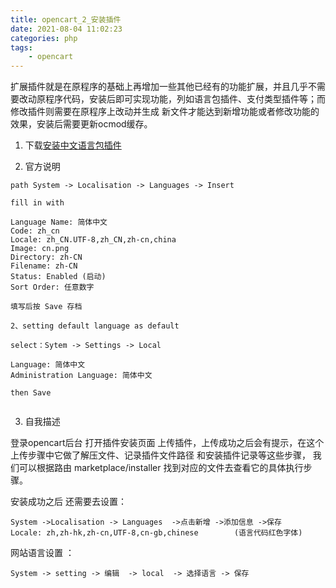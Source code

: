 ```yaml
---
title: opencart_2_安装插件
date: 2021-08-04 11:02:23
categories: php
tags:
    - opencart
---
```


扩展插件就是在原程序的基础上再增加一些其他已经有的功能扩展，并且几乎不需要改动原程序代码，安装后即可实现功能，列如语言包插件、支付类型插件等；而修改插件则需要在原程序上改动并生成
新文件才能达到新增功能或者修改功能的效果，安装后需要更新ocmod缓存。

1. 下载[安装中文语言包插件](https://www.opencart.com/index.php?route=marketplace/extension/info&extension_id=19126&filter_search=language&filter_category_id=2&filter_license=0&filter_download_id=49)

2. 官方说明

```
path System -> Localisation -> Languages -> Insert

fill in with

Language Name: 简体中文
Code: zh_cn
Locale: zh_CN.UTF-8,zh_CN,zh-cn,china
Image: cn.png
Directory: zh-CN
Filename: zh-CN
Status: Enabled (启动)
Sort Order: 任意数字

填写后按 Save 存档

2、setting default language as default

select：Sytem -> Settings -> Local

Language: 简体中文
Administration Language: 简体中文

then Save


```

3.  自我描述

登录opencart后台 打开插件安装页面 上传插件，上传成功之后会有提示，在这个上传步骤中它做了解压文件、记录插件文件路径 和安装插件记录等这些步骤，
我们可以根据路由 marketplace/installer 找到对应的文件去查看它的具体执行步骤。

安装成功之后 还需要去设置：

```
System ->Localisation -> Languages  ->点击新增 ->添加信息 ->保存
Locale: zh,zh-hk,zh-cn,UTF-8,cn-gb,chinese        (语言代码红色字体)
```

网站语言设置  ：

```
System -> setting -> 编辑  -> local  -> 选择语言 -> 保存

```


